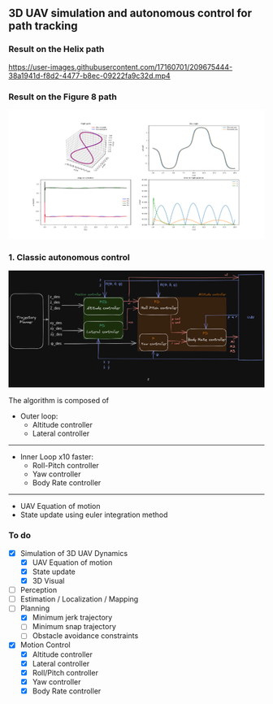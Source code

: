## 3D UAV simulation and autonomous control for path tracking
### Result on the Helix path
https://user-images.githubusercontent.com/17160701/209675444-38a1941d-f8d2-4477-b8ec-09222fa9c32d.mp4

### Result on the Figure 8 path
![Result Fig 8](docs/results_fig8_classic_control.png "")


### 1. Classic autonomous control  

![Controller Arch](docs/Controller%20Arch.png "")  

The algorithm is composed of  

- Outer loop:
    - Altitude controller
    - Lateral controller  
---
- Inner Loop x10 faster:
    - Roll-Pitch controller
    - Yaw controller
    - Body Rate controller  
---
- UAV Equation of motion
- State update using euler integration method

### To do
- [x] Simulation of 3D UAV Dynamics
    - [x] UAV Equation of motion
    - [x] State update
    - [x] 3D Visual
- [ ] Perception
- [ ] Estimation / Localization / Mapping
- [ ] Planning
    - [x] Minimum jerk trajectory
    - [ ] Minimum snap trajectory
    - [ ] Obstacle avoidance constraints
- [x] Motion Control
    - [x] Altitude controller
    - [x] Lateral controller
    - [x] Roll/Pitch controller
    - [x] Yaw controller
    - [x] Body Rate controller